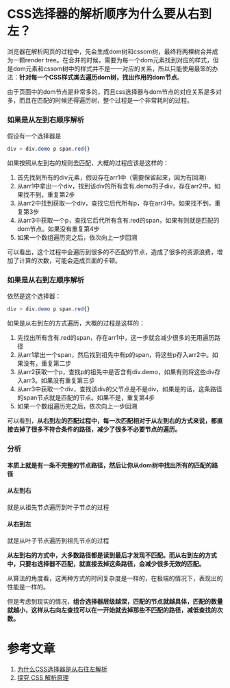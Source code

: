 # CSS选择器的解析顺序为什么要从右到左？
浏览器在解析网页的过程中，先会生成dom树和cssom树，最终将两棵树合并成为一颗render tree。在合并的时候，需要为每一个dom元素找到对应的样式，但是dom元素和cssom树中的样式并不是一一对应的关系，所以只能使用最笨的办法：**针对每一个CSS样式类去遍历dom树，找出作用的dom节点**。

由于页面中的dom节点是非常多的，而且css选择器与dom节点的对应关系是多对多，而且在匹配的时候还得遍历树，整个过程是一个非常耗时的过程。

### 如果是从左到右顺序解析
假设有一个选择器是
```css
div > div.demo p span.red{}
```
如果按照从左到右的规则去匹配，大概的过程应该是这样的：
1. 首先找到所有的div元素，假设存在arr1中（需要保留起来，因为有回溯）
2. 从arr1中拿出一个div，找到该div的所有含有.demo的子div，存在arr2中。如果找不到，重复第2步
3. 从arr2中找到获取一个div，查找它后代所有p，存在arr3中。如果找不到，重复第3步
4. 从arr3中获取一个p，查找它后代所有含有.red的span，如果有则就是匹配的dom节点。如果没有重复第4步
5. 如果一个数组遍历完之后，依次向上一步回溯

可以看出，这个过程中会遍历到很多的不匹配的节点，造成了很多的资源浪费，增加了计算的次数，可能会造成页面的卡顿。


### 如果是从右到左顺序解析
依然是这个选择器：
```css
div > div.demo p span.red{}
```
如果是从右到左的方式遍历，大概的过程是这样的：
1. 先找出所有含有.red的span，存在arr1中，这一步就会减少很多的无用遍历路径
2. 从arr1拿出一个span，然后找到祖先中有p的span，将这些p存入arr2中。如果没有，重复第二步
3. 从arr2获取一个p，查找p的祖先中是否含有div.demo，如果有则将这些div存入arr3。如果没有重复第三步
4. 从arr3中获取一个div，查找该div的父节点是不是div，如果是的话，这条路径的span节点就是匹配的节点。如果不是，重复第4步
5. 如果一个数组遍历完之后，依次向上一步回溯

可以看到，**从右到左的匹配过程中，每一次匹配相对于从左到右的方式来说，都直接去掉了很多不符合条件的路径，减少了很多不必要节点的遍历。**

### 分析
**本质上就是有一条不完整的节点路径，然后让你从dom树中找出所有的匹配的路径**

#### 从左到右
就是从祖先节点遍历到叶子节点的过程

#### 从右到左
就是从叶子节点遍历到祖先节点的过程

**从左到右的方式中，大多数路径都是读到最后才发现不匹配。而从右到左的方式中，只要右选择器不匹配，就直接去掉这条路径，会减少很多无效的匹配。**

从算法的角度看，这两种方式的时间复杂度是一样的，在极端的情况下，表现出的性能是一样的。

但是考虑到现实的情况，**组合选择器层级越深，匹配的节点就越具体，匹配的数量就越小，这样从右向左查找可以在一开始就去掉那些不匹配的路径，减低查找的次数。**



# 参考文章
1. [为什么CSS选择器是从右往左解析](https://blog.csdn.net/jinboker/article/details/52126021)
2. [探究 CSS 解析原理](https://juejin.im/entry/5a123c55f265da432240cc90)









